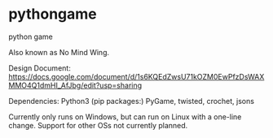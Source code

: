 # pythongame
 python game

Also known as No Mind Wing.

Design Document:
https://docs.google.com/document/d/1s6KQEdZwsU71kOZM0EwPfzDsWAXMMO4Q1dmHI_AfJbg/edit?usp=sharing

Dependencies:
Python3
(pip packages:) PyGame, twisted, crochet, jsons

Currently only runs on Windows, but can run on Linux with a one-line change.  Support for other OSs not currently planned.